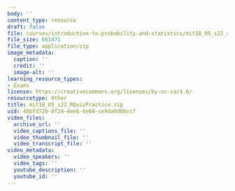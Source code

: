 ```yaml
---
body: ''
content_type: resource
draft: false
file: courses/introduction-to-probability-and-statistics/mit18_05_s22_rquizpractice.zip
file_size: 661471
file_type: application/zip
image_metadata:
  caption: ''
  credit: ''
  image-alt: ''
learning_resource_types:
- Exams
license: https://creativecommons.org/licenses/by-nc-sa/4.0/
resourcetype: Other
title: mit18_05_s22_RQuizPractice.zip
uid: 48bfd72b-0f24-4eeb-8e64-ce9da0d0bcc7
video_files:
  archive_url: ''
  video_captions_file: ''
  video_thumbnail_file: ''
  video_transcript_file: ''
video_metadata:
  video_speakers: ''
  video_tags: ''
  youtube_description: ''
  youtube_id: ''
---
```

